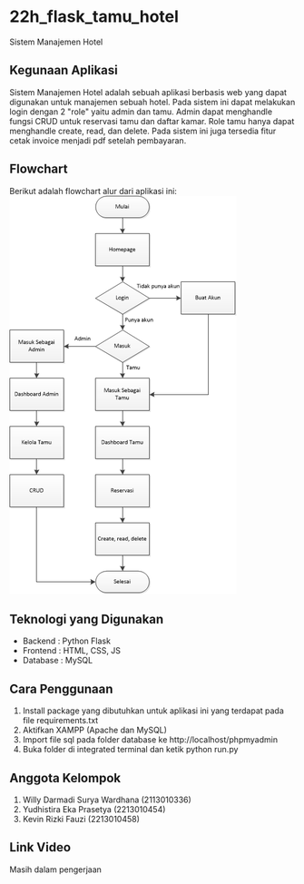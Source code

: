﻿# 22h_flask_tamu_hotel
Sistem Manajemen Hotel

## Kegunaan Aplikasi
Sistem Manajemen Hotel adalah sebuah aplikasi berbasis web yang dapat digunakan untuk manajemen sebuah hotel. Pada sistem ini dapat melakukan login dengan 2 "role" yaitu admin dan tamu. Admin dapat menghandle fungsi CRUD untuk reservasi tamu dan daftar kamar. Role tamu hanya dapat menghandle create, read, dan delete. Pada sistem ini juga tersedia fitur cetak invoice menjadi pdf setelah pembayaran.

## Flowchart
Berikut adalah flowchart alur dari aplikasi ini:
![Flowchart](https://github.com/kampusriset/22h_flask_tamu_hotel/blob/main/Flowchart.png)

## Teknologi yang Digunakan
- Backend   : Python Flask
- Frontend  : HTML, CSS, JS
- Database  : MySQL

## Cara Penggunaan
1. Install package yang dibutuhkan untuk aplikasi ini yang terdapat pada file requirements.txt
2. Aktifkan XAMPP (Apache dan MySQL)
3. Import file sql pada folder database ke http://localhost/phpmyadmin
4. Buka folder di integrated terminal dan ketik python run.py

## Anggota Kelompok
1. Willy Darmadi Surya Wardhana (2113010336)
2. Yudhistira Eka Prasetya      (2213010454)
3. Kevin Rizki Fauzi            (2213010458)

## Link Video
Masih dalam pengerjaan